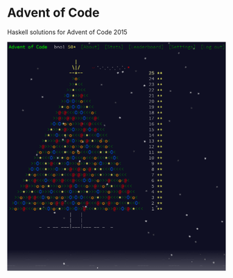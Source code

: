 # Advent of Code
Haskell solutions for Advent of Code 2015

![All 25 challenges completed](results.png?raw=true)
